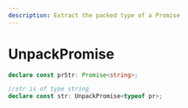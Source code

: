```yaml
---
description: Extract the packed type of a Promise
---
```


# UnpackPromise

```typescript
declare const prStr: Promise<string>;

//str is of type string
declare const str: UnpackPromise<typeof pr>;
```
